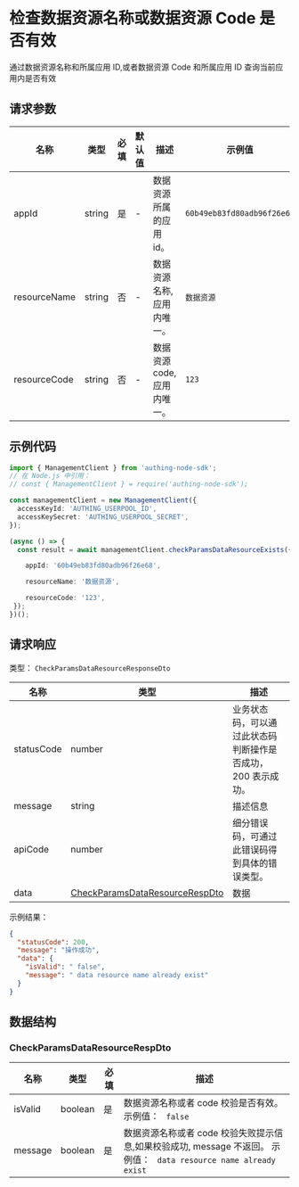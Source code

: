 # 检查数据资源名称或数据资源 Code 是否有效 

<!--
  警告⚠️：
  不要直接修改该文档，
  https://github.com/Authing/authing-docs-factory
  使用该项目进行生成
-->

<LastUpdated />

通过数据资源名称和所属应用 ID,或者数据资源 Code 和所属应用 ID 查询当前应用内是否有效

## 请求参数

| 名称 | 类型 | 必填 | 默认值 | 描述 | 示例值 |
| ---- | ---- | ---- | ---- | ---- | ---- |
| appId | string  | 是 | - | 数据资源所属的应用 id。  | `60b49eb83fd80adb96f26e68` |
| resourceName | string  | 否 | - | 数据资源名称,应用内唯一。  | `数据资源` |
| resourceCode | string  | 否 | - | 数据资源 code,应用内唯一。  | `123` |


## 示例代码

```ts
import { ManagementClient } from 'authing-node-sdk';
// 在 Node.js 中引用：
// const { ManagementClient } = require('authing-node-sdk');

const managementClient = new ManagementClient({
  accessKeyId: 'AUTHING_USERPOOL_ID',
  accessKeySecret: 'AUTHING_USERPOOL_SECRET',
});

(async () => {
  const result = await managementClient.checkParamsDataResourceExists({

    appId: '60b49eb83fd80adb96f26e68',

    resourceName: '数据资源',

    resourceCode: '123',
 });
})();
```



## 请求响应

类型： `CheckParamsDataResourceResponseDto`

| 名称 | 类型 | 描述 |
| ---- | ---- | ---- |
| statusCode | number | 业务状态码，可以通过此状态码判断操作是否成功，200 表示成功。 |
| message | string | 描述信息 |
| apiCode | number | 细分错误码，可通过此错误码得到具体的错误类型。 |
| data | <a href="#CheckParamsDataResourceRespDto">CheckParamsDataResourceRespDto</a> | 数据 |



示例结果：

```json
{
  "statusCode": 200,
  "message": "操作成功",
  "data": {
    "isValid": " false",
    "message": " data resource name already exist"
  }
}
```

## 数据结构


### <a id="CheckParamsDataResourceRespDto"></a> CheckParamsDataResourceRespDto

| 名称 | 类型 | 必填 | 描述 |
| ---- |  ---- | ---- | ---- |
| isValid | boolean | 是 | 数据资源名称或者 code 校验是否有效。 示例值： ` false`  |
| message | boolean | 是 | 数据资源名称或者 code 校验失败提示信息,如果校验成功, message 不返回。 示例值： ` data resource name already exist`  |


